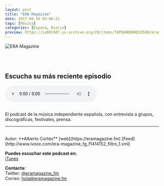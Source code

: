 ```yaml
---
layout: post
title: "ERA Magazine"
date: 2017-08-20 03:06:21
tags: [Música]
categories: [Espana, Diario]
preview: https://ia801507.us.archive.org/29/items/TAPEANDORADIO500/eramagazine300-%20Alberto%20Cortes.jpg
---
```


![ERA Magazine](https://ia801507.us.archive.org/29/items/TAPEANDORADIO500/eramagazine500-%20Alberto%20Cortes.jpg)

<br/>
<br/>

## Escucha su más reciente episodio

<!--reproductor-feed=http://www.ivoox.com/era-magazine_fg_f1414152_filtro_1.xml-->
<!--reproductor-start-->
<audio id="audio" preload="auto" controls="" src="http://www.ivoox.com/253-loudly-canciones-furia-emocion_mf_26727469_feed_1.mp3"></audio>
<!--reproductor-end-->

<br/>
El podcast de la música independiente española, con entrevista a grupos, discográficas, festivales, prensa.

_ _ _

<br>
Autor: **Alberto Cortés**  
[web](https://eramagazine.fm)  
[Feed](http://www.ivoox.com/era-magazine_fg_f1414152_filtro_1.xml)  


**Puedes escuchar este podcast en:**  
[iTunes](https://itunes.apple.com/es/podcast/era-magazine/id1215875894?l=en&mt=2&ls=1#episodeGuid=https%3A%2F%2Feramagazine.fm%2F%3Fp%3D1356)  

**Contacta:**  
Twitter: [@eramagazine_fm](https://twitter.com/eramagazine_fm)  
Correo: [hola@eramagazine.fm](mailto:hola@eramagazine.fm)  
